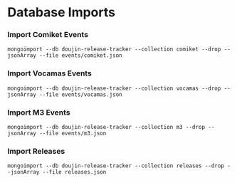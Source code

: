 # Database Imports

### Import Comiket Events

`mongoimport --db doujin-release-tracker --collection comiket --drop --jsonArray --file events/comiket.json`

### Import Vocamas Events

`mongoimport --db doujin-release-tracker --collection vocamas --drop --jsonArray --file events/vocamas.json`

### Import M3 Events

`mongoimport --db doujin-release-tracker --collection m3 --drop --jsonArray --file events/m3.json`

### Import Releases

`mongoimport --db doujin-release-tracker --collection releases --drop --jsonArray --file releases.json`
